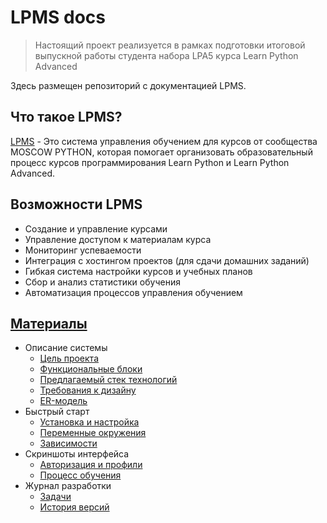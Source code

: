 # LPMS docs

> Настоящий проект реализуется в рамках подготовки итоговой выпускной работы студента набора LPA5 курса Learn Python Advanced

Здесь размещен репозиторий с документацией LPMS.

## Что такое LPMS?

[LPMS](https://github.com/mmmylnikov/lpms) - Это система управления обучением для курсов от сообщества MOSCOW PYTHON, которая помогает организовать образовательный процесс курсов программирования Learn Python и Learn Python Advanced. 

## Возможности LPMS

- Создание и управление курсами
- Управление доступом к материалам курса
- Мониторинг успеваемости
- Интеграция с хостингом проектов (для сдачи домашних заданий)
- Гибкая система настройки курсов и учебных планов
- Сбор и анализ статистики обучения
- Автоматизация процессов управления обучением



## [Материалы](https://mmmylnikov.github.io/lpms-docs/)
- Описание системы
  - [Цель проекта](https://mmmylnikov.github.io/terms/object/)
  - [Функциональные блоки](https://mmmylnikov.github.io/terms/description/)
  - [Предлагаемый стек технологий](https://mmmylnikov.github.io/terms/stack/)
  - [Требования к дизайну](https://mmmylnikov.github.io/terms/styling/)
  - [ER-модель](https://mmmylnikov.github.io/terms/erd/)
- Быстрый старт
  - [Установка и настройка](https://mmmylnikov.github.io/lpms-docs/start/)
  - [Переменные окружения](https://mmmylnikov.github.io/lpms-docs/start/env/)
  - [Зависимоcти](https://mmmylnikov.github.io/lpms-docs/start/requirements/)
- Скриншоты интерфейса
  - [Авторизация и профили](https://mmmylnikov.github.io/lpms-docs/screenshots/auth/)
  - [Процесс обучения](https://mmmylnikov.github.io/lpms-docs/screenshots/learn/)
- Журнал разработки
  - [Задачи](https://mmmylnikov.github.io/lpms-docs/devlog/todo/)
  - [История версий](https://mmmylnikov.github.io/lpms-docs/devlog/log/)







